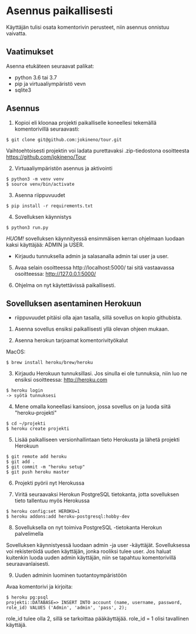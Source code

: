 # Asennus paikallisesti

Käyttäjän tulisi osata komentorivin perusteet, niin asennus onnistuu vaivatta. 

## Vaatimukset

Asenna etukäteen seuraavat palikat:

- python 3.6 tai 3.7
- pip ja virtuaaliympäristö vevn
- sqlite3


## Asennus

1. Kopioi eli kloonaa projekti paikalliselle koneellesi tekemällä komentorivillä seuraavasti: 
```
$ git clone git@github.com:jokineno/tour.git
```

Vaihtoehtoisesti projektin voi ladata purettavaksi .zip-tiedostona osoitteesta https://github.com/jokineno/Tour

2. Virtuaaliympäristön asennus ja aktivointi
```
$ python3 -m venv venv
$ source venv/bin/activate
```

3. Asenna riippuvuudet

```
$ pip install -r requirements.txt
```

4. Sovelluksen käynnistys
```
$ python3 run.py
```

_HUOM!_ sovelluksen käynnityessä ensimmäisen kerran ohjelmaan luodaan kaksi käyttäjää: ADMIN ja USER. 
- Kirjaudu tunnuksella admin ja salasanalla admin tai user ja user. 

5. Avaa selain osoitteessa http://localhost:5000/ tai sitä vastaavassa osoitteessa: http://127.0.0.1:5000/

6. Ohjelma on nyt käytettävissä paikallisesti. 


## Sovelluksen asentaminen Herokuun

+ riippuvuudet pitäisi olla ajan tasalla, sillä sovellus on kopio githubista. 

1. Asenna sovellus ensiksi paikallisesti yllä olevan ohjeen mukaan.

2. Asenna herokun tarjoamat komentorivityökalut


MacOS:
```
$ brew install heroku/brew/heroku
```

3. Kirjaudu Herokuun tunnuksillasi. Jos sinulla ei ole tunnuksia, niin luo ne ensiksi osoitteessa: http://heroku.com

```
$ heroku login
-> syötä tunnuksesi
```

4. Mene omalla koneellasi kansioon, jossa sovellus on ja luoda siitä "heroku-projekti"

```
$ cd ~/projekti
$ heroku create projekti
```

5. Lisää paikalliseen versionhallintaan tieto Herokusta ja lähetä projekti Herokuun

```
$ git remote add heroku
$ git add .
$ git commit -m "heroku setup"
$ git push heroku master
```

6. Projekti pyörii nyt Herokussa

7. Viritä seuraavaksi Herokun PostgreSQL tietokanta, jotta sovelluksen tieto tallentuu myös Herokussa
```
$ heroku config:set HEROKU=1
$ heroku addons:add heroku-postgresql:hobby-dev
```

8. Sovelluksella on nyt toimiva PostgreSQL -tietokanta Herokun palvelimella

Sovelluksen käynnistyessä luodaan admin -ja user -käyttäjät. Sovelluksessa voi rekisteröidä uuden käyttäjän, jonka rooliksi tulee user. Jos haluat kuitenkin luoda uuden admin käyttäjän, niin se tapahtuu komentorivillä seuraavanlaisesti. 

9. Uuden adminin luominen tuotantoympäristöön

Avaa komentorivi ja kirjoita: 

```
$ heroku pg:psql
projekti::DATABASE=> INSERT INTO account (name, username, password, role_id) VALUES ('Admin', 'admin', 'pass', 2);
```

role_id tulee olla 2, sillä se tarkoittaa pääkäyttäjää. role_id = 1 olisi tavallinen käyttäjä. 